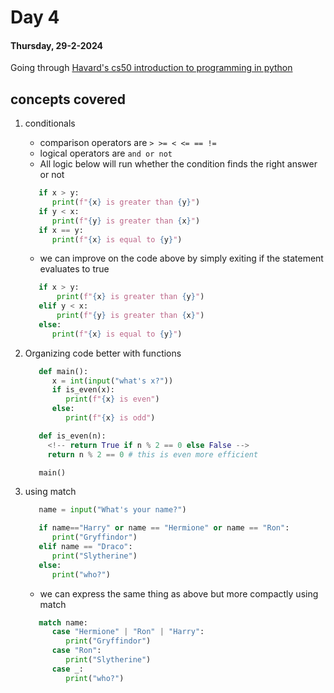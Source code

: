 # Day 4

#### Thursday, 29-2-2024

Going through [Havard's cs50 introduction to programming in python]('https://www.youtube.com/watch?v=nLRL_NcnK-4')

## concepts covered

1. conditionals

   - comparison operators are `> >= < <= == !=`
   - logical operators are `and or not`
   - All logic below will run whether the condition finds the right answer or not

   ```python
      if x > y:
         print(f"{x} is greater than {y}")
      if y < x:
         print(f"{y} is greater than {x}")
      if x == y:
         print(f"{x} is equal to {y}")
   ```

   - we can improve on the code above by simply exiting if the statement evaluates to true

   ```python
      if x > y:
          print(f"{x} is greater than {y}")
      elif y < x:
          print(f"{y} is greater than {x}")
      else:
         print(f"{x} is equal to {y}")
   ```

2. Organizing code better with functions

   ```python
      def main():
         x = int(input("what's x?"))
         if is_even(x):
            print(f"{x} is even")
         else:
            print(f"{x} is odd")

      def is_even(n):
        <!-- return True if n % 2 == 0 else False -->
        return n % 2 == 0 # this is even more efficient

      main()
   ```

3. using match

   ```python
      name = input("What's your name?")

      if name=="Harry" or name == "Hermione" or name == "Ron":
         print("Gryffindor")
      elif name == "Draco":
         print("Slytherine")
      else:
         print("who?")
   ```

   - we can express the same thing as above but more compactly using match

   ```python
      match name:
         case "Hermione" | "Ron" | "Harry":
            print("Gryffindor")
         case "Ron":
            print("Slytherine")
         case _:
            print("who?")
   ```
